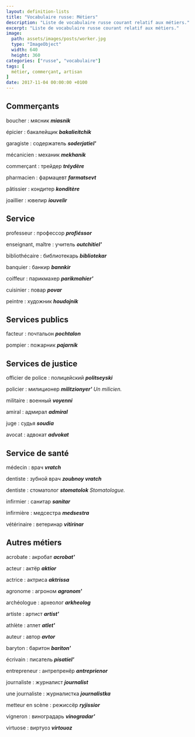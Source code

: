 ```yaml
---
layout: definition-lists
title: "Vocabulaire russe: Métiers"
description: "Liste de vocabulaire russe courant relatif aux métiers."
excerpt: "Liste de vocabulaire russe courant relatif aux métiers."
image:
  path: assets/images/posts/worker.jpg
  type: "ImageObject"
  width: 640
  height: 360
categories: ["russe", "vocabulaire"]
tags: [
  métier, commerçant, artisan
]
date: 2017-11-04 00:00:00 +0100
---
```


## Commerçants

boucher
: мясник
*__miasnik__*

épicier
: бакалейщик
*__bakalieitchik__*

garagiste
: содержатель
*__soderjatiel'__*

mécanicien
: механик
*__mekhanik__*

commerçant
: трейдер
*__tréydère__*

pharmacien
: фармацевт
*__farmatsevt__*

pâtissier
: кондитер
*__konditère__*

joaillier
: ювелир
*__iouvelir__*


## Service

professeur
: профессор
*__profiéssor__*

enseignant, maître
: учитель
*__outchitiel'__*

bibliothécaire
: библиотекарь
*__bibliotekar__*

banquier
: банкир
*__bannkir__*

coiffeur
: парикмахер
*__parikmahier'__*

cuisinier
: повар
*__povar__*

peintre
: художник
*__houdojnik__*


## Services publics

facteur
: почтальон
*__pochtalon__*

pompier
: пожарник
*__pajarnik__*


## Services de justice

officier de police
: полицейский
*__politseyski__*

policier
: милиционер
*__militzionyer'__ Un milicien.*

militaire
: военный
*__voyenni__*

amiral
: адмирал
*__admiral__*

juge
: судья
*__soudia__*

avocat
: адвокат
*__advokat__*


## Service de santé

médecin
: врач
*__vratch__*

dentiste
: зубной врач
*__zoubnoy vratch__*

dentiste
: стоматолог
*__stomatolok__ Stomatologue.*

infirmier
: санитар
*__sanitar__*

infirmière
: медсестра
*__medsestra__*

vétérinaire
: ветеринар
*__vitirinar__*


## Autres métiers

acrobate
: акробат
*__acrobat'__*

acteur
: актëp
*__aktior__*

actrice
: актриса
*__aktrissa__*

agronome
: агроном
*__agronom'__*

archéologue
: археолог
*__arkheolog__*

artiste
: артист
*__artist'__*

athlète
: атлет
*__atlet'__*

auteur
: автор
*__avtor__*

baryton
: баритон
*__bariton'__*

écrivain
: писатель
*__pisatiel'__*

entrepreneur
: антрепренёр
*__antreprienor__*

journaliste
: журналист
*__journalist__*

une journaliste
: журналистка
*__journalistka__*

metteur en scène
: рeжиccëp
*__ryjissior__*

vigneron
: виноградарь
*__vinogradar'__*

virtuose
: виртуоз
*__virtouoz__*
